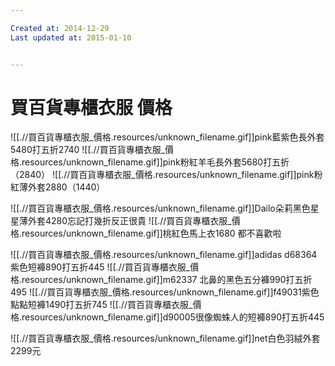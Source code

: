 ```yaml
---

Created at: 2014-12-29
Last updated at: 2015-01-10


---
```


# 買百貨專櫃衣服 價格


![[.//買百貨專櫃衣服_價格.resources/unknown_filename.gif]]pink藍紫色長外套5480打五折2740
![[.//買百貨專櫃衣服_價格.resources/unknown_filename.gif]]pink粉紅羊毛長外套5680打五折（2840）
![[.//買百貨專櫃衣服_價格.resources/unknown_filename.gif]]pink粉紅薄外套2880（1440）

![[.//買百貨專櫃衣服_價格.resources/unknown_filename.gif]]Dailo朵莉黑色星星薄外套4280忘記打幾折反正很貴
![[.//買百貨專櫃衣服_價格.resources/unknown_filename.gif]]桃紅色馬上衣1680 都不喜歡啦

![[.//買百貨專櫃衣服_價格.resources/unknown_filename.gif]]adidas d68364 紫色短褲890打五折445
![[.//買百貨專櫃衣服_價格.resources/unknown_filename.gif]]m62337 北鼻的黑色五分褲990打五折495
![[.//買百貨專櫃衣服_價格.resources/unknown_filename.gif]]f49031紫色點點短褲1490打五折745
![[.//買百貨專櫃衣服_價格.resources/unknown_filename.gif]]d90005很像蜘蛛人的短褲890打五折445

![[.//買百貨專櫃衣服_價格.resources/unknown_filename.gif]]net白色羽絨外套2299元

